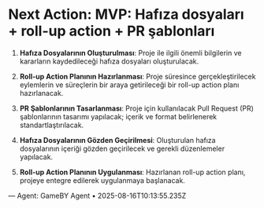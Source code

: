 # Next Action: MVP: Hafıza dosyaları + roll-up action + PR şablonları

1. **Hafıza Dosyalarının Oluşturulması**: Proje ile ilgili önemli bilgilerin ve kararların kaydedileceği hafıza dosyaları oluşturulacak.

2. **Roll-up Action Planının Hazırlanması**: Proje süresince gerçekleştirilecek eylemlerin ve süreçlerin bir araya getirileceği bir roll-up action planı hazırlanacak.

3. **PR Şablonlarının Tasarlanması**: Proje için kullanılacak Pull Request (PR) şablonlarının tasarımı yapılacak; içerik ve format belirlenerek standartlaştırılacak.

4. **Hafıza Dosyalarının Gözden Geçirilmesi**: Oluşturulan hafıza dosyalarının içeriği gözden geçirilecek ve gerekli düzenlemeler yapılacak.

5. **Roll-up Action Planının Uygulanması**: Hazırlanan roll-up action planı, projeye entegre edilerek uygulanmaya başlanacak.

— Agent: GameBY Agent • 2025-08-16T10:13:55.235Z
